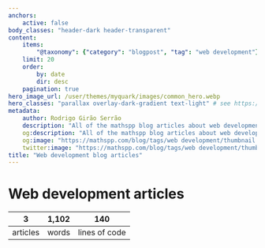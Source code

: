 ```yaml
---
anchors:
    active: false
body_classes: "header-dark header-transparent"
content:
    items:
        "@taxonomy": {"category": "blogpost", "tag": "web development"}
    limit: 20
    order:
        by: date
        dir: desc
    pagination: true
hero_image_url: /user/themes/myquark/images/common_hero.webp
hero_classes: "parallax overlay-dark-gradient text-light" # see https://demo.getgrav.org/blog-skeleton/blog/hero-classes
metadata:
    author: Rodrigo Girão Serrão
    description: "All of the mathspp blog articles about web development."
    og:description: "All of the mathspp blog articles about web development."
    og:image: "https://mathspp.com/blog/tags/web development/thumbnail.webp"
    twitter:image: "https://mathspp.com/blog/tags/web development/thumbnail.webp"
title: "Web development blog articles"
---
```


# Web development articles


<table class="stats-table">
    <thead>
        <tr>
            <th style="text-align: center;">3</th>
            <th style="text-align: center;">1,102</th>
            <th style="text-align: center;">140</th>
        </tr>
    </thead>
    <tbody>
        <tr>
            <td style="text-align: center;">articles</td>
            <td style="text-align: center;">words</td>
            <td style="text-align: center;">lines of code</td>
        </tr>
    </tbody>
</table>